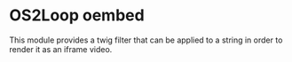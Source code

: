 # OS2Loop oembed

This module provides a twig filter that can be applied to
a string in order to render it as an iframe video.
